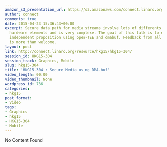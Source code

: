 ```yaml
---
amazon_s3_presentation_url: https://s3.amazonaws.com/connect.linaro.org/hkg15/Videos/02-11-Wednesday/HKG15-304.pdf
author: connect
comments: true
date: 2015-04-23 15:36:43+00:00
excerpt: Secure data path for media streams involve lots of differents software and
  hardware elements and is very complexe. The goal of this talk is to expose an hardware
  independent proposition using open-TEE and dmabuf. Feedback from all SoC experts
  is more than welcome.
layout: post
link: http://connect.linaro.org/resource/hkg15/hkg15-304/
session_id: HKG15-304
session_track: Graphics, Mobile
slug: hkg15-304
title: 'HKG15-304 : Secure Media using DMA-buf'
video_length: 00:00
video_thumbnail: None
wordpress_id: 736
categories:
- hkg15
post_format:
- Video
tags:
- Graphics
- hkg15
- HKG15-304
- Mobile
---
```


No Content Found
